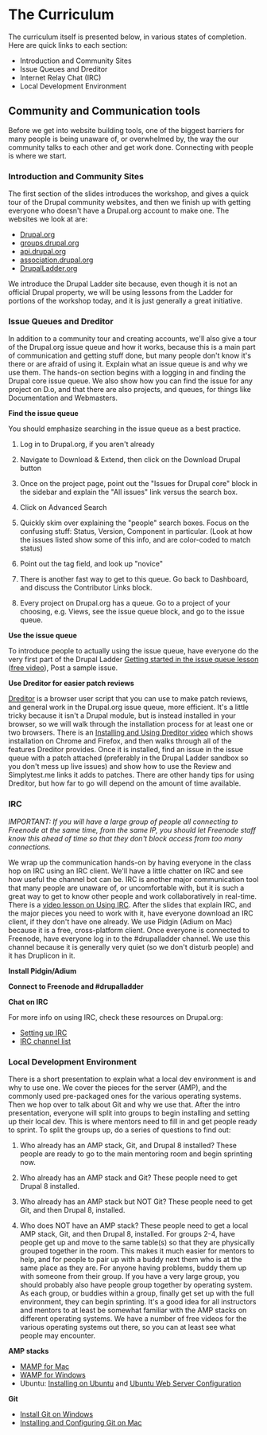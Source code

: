 # The Curriculum

The curriculum itself is presented below, in various states of completion. Here are quick links to each section:

- Introduction and Community Sites
- Issue Queues and Dreditor
- Internet Relay Chat (IRC)
- Local Development Environment

## Community and Communication tools

Before we get into website building tools, one of the biggest barriers for many people is being unaware of, or overwhelmed by, the way the our community talks to each other and get work done. Connecting with people is where we start.

### Introduction and Community Sites

The first section of the slides introduces the workshop, and gives a quick tour of the Drupal community websites, and then we finish up with getting everyone who doesn't have a Drupal.org account to make one. The websites we look at are:

- [Drupal.org][1]
- [groups.drupal.org][2]
- [api.drupal.org][3]
- [association.drupal.org][4]
- [DrupalLadder.org][5]

We introduce the Drupal Ladder site because, even though it is not an official Drupal property, we will be using lessons from the Ladder for portions of the workshop today, and it is just generally a great initiative.

### Issue Queues and Dreditor

In addition to a community tour and creating accounts, we'll also give a tour of the Drupal.org issue queue and how it works, because this is a main part of communication and getting stuff done, but many people don't know it's there or are afraid of using it. Explain what an issue queue is and why we use them. The hands-on section begins with a logging in and finding the Drupal core issue queue. We also show how you can find the issue for any project on D.o, and that there are also projects, and queues, for things like Documentation and Webmasters.

**Find the issue queue**

You should emphasize searching in the issue queue as a best practice.

  1. Log in to Drupal.org, if you aren't already

  2. Navigate to Download & Extend, then click on the Download Drupal button

  3. Once on the project page, point out the "Issues for Drupal core" block in the sidebar and explain the "All issues" link versus the search box.

  4. Click on Advanced Search

  5. Quickly skim over explaining the "people" search boxes. Focus on the confusing stuff: Status, Version, Component in particular. (Look at how the issues listed show some of this info, and are color-coded to match status)

  6. Point out the tag field, and look up "novice"

  7. There is another fast way to get to this queue. Go back to Dashboard, and discuss the Contributor Links block.

  8. Every project on Drupal.org has a queue. Go to a project of your choosing, e.g. Views, see the issue queue block, and go to the issue queue.

**Use the issue queue**

To introduce people to actually using the issue queue, have everyone do the very first part of the Drupal Ladder [Getting started in the issue queue lesson][6] ([free video][7]), Post a sample issue.

**Use Dreditor for easier patch reviews**

[Dreditor][8] is a browser user script that you can use to make patch reviews, and general work in the Drupal.org issue queue, more efficient. It's a little tricky because it isn't a Drupal module, but is instead installed in your browser, so we will walk through the installation process for at least one or two browsers. There is an [Installing and Using Dreditor video][9] which shows installation on Chrome and Firefox, and then walks through all of the features Dreditor provides. Once it is installed, find an issue in the issue queue with a patch attached (preferably in the Drupal Ladder sandbox so you don't mess up live issues) and show how to use the Review and Simplytest.me links it adds to patches. There are other handy tips for using Dreditor, but how far to go will depend on the amount of time available.

### IRC

_IMPORTANT: If you will have a large group of people all connecting to Freenode at the same time, from the same IP, you should let Freenode staff know this ahead of time so that they don't block access from too many connections._

We wrap up the communication hands-on by having everyone in the class hop on IRC using an IRC client. We'll have a little chatter on IRC and see how useful the channel bot can be. IRC is another major communication tool that many people are unaware of, or uncomfortable with, but it is such a great way to get to know other people and work collaboratively in real-time. There is a [video lesson on Using IRC][10]. After the slides that explain IRC, and the major pieces you need to work with it, have everyone download an IRC client, if they don't have one already. We use Pidgin (Adium on Mac) because it is a free, cross-platform client. Once everyone is connected to Freenode, have everyone log in to the #drupalladder channel. We use this channel because it is generally very quiet (so we don't disturb people) and it has Druplicon in it.

**Install Pidgin/Adium**

**Connect to Freenode and #drupalladder** 

**Chat on IRC**

For more info on using IRC, check these resources on Drupal.org:

  - [Setting up IRC][11]
  - [IRC channel list][12]

### Local Development Environment

There is a short presentation to explain what a local dev environment is and why to use one. We cover the pieces for the server (AMP), and the commonly used pre-packaged ones for the various operating systems. Then we hop over to talk about Git and why we use that. After the intro presentation, everyone will split into groups to begin installing and setting up their local dev. This is where mentors need to fill in and get people ready to sprint. To split the groups up, do a series of questions to find out:

  1. Who already has an AMP stack, Git, and Drupal 8 installed? These people are ready to go to the main mentoring room and begin sprinting now.

  2. Who already has an AMP stack and Git? These people need to get Drupal 8 installed.

  3. Who already has an AMP stack but NOT Git? These people need to get Git, and then Drupal 8, installed.

  4. Who does NOT have an AMP stack? These people need to get a local AMP stack, Git, and then Drupal 8, installed.
For groups 2-4, have people get up and move to the same table(s) so that they are physically grouped together in the room. This makes it much easier for mentors to help, and for people to pair up with a buddy next them who is at the same place as they are. For anyone having problems, buddy them up with someone from their group. If you have a very large group, you should probably also have people group together by operating system. As each group, or buddies within a group, finally get set up with the full environment, they can begin sprinting. It's a good idea for all instructors and mentors to at least be somewhat familiar with the AMP stacks on different operating systems. We have a number of free videos for the various operating systems out there, so you can at least see what people may encounter.

**AMP stacks**

- [MAMP for Mac][13]
- [WAMP for Windows][14]
- Ubuntu: [Installing on Ubuntu][15] and [Ubuntu Web Server Configuration][16]

**Git**

- [Install Git on Windows][17]
- [Installing and Configuring Git on Mac][18]

[1]: http://drupal.org
[2]: http://groups.drupal.org
[3]: http://api.drupal.org
[4]: http://association.drupal.org
[5]: http://drupalladder.org
[6]: http://drupalladder.org/lesson/1d498fa2-d3e4-5754-9160-757d219e8032
[7]: http://drupalize.me/videos/getting-started-issue-queue
[8]: http://drupal.org/project/dreditor
[9]: http://drupalize.me/videos/installing-and-using-dreditor
[10]: http://drupalize.me/videos/using-irc-internet-relay-chat
[11]: http://drupal.org/irc/setting-up
[12]: http://drupal.org/irc
[13]: http://drupalize.me/videos/installing-mamp-web-server
[14]: http://drupalize.me/videos/installing-wampserver
[15]: http://drupalize.me/videos/installing-web-server-ubuntu
[16]: http://drupalize.me/videos/ubuntu-web-server-configuration
[17]: http://drupalize.me/videos/install-git
[18]: http://drupalize.me/videos/installing-and-configuring-git